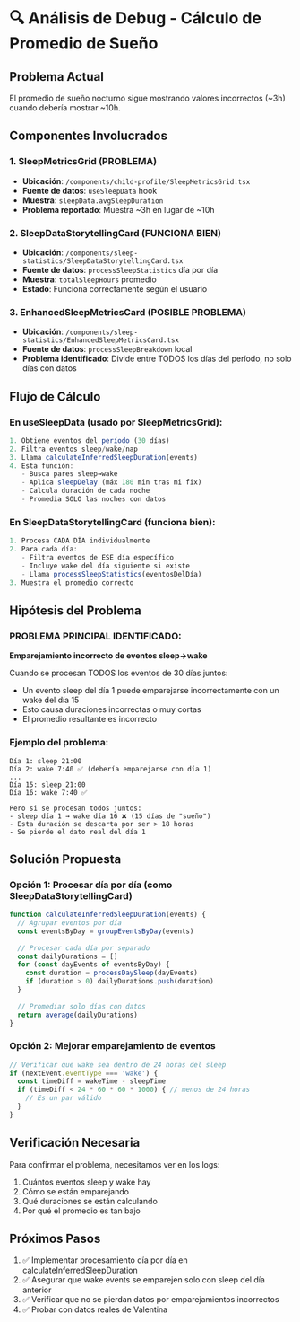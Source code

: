 # 🔍 Análisis de Debug - Cálculo de Promedio de Sueño

## Problema Actual
El promedio de sueño nocturno sigue mostrando valores incorrectos (~3h) cuando debería mostrar ~10h.

## Componentes Involucrados

### 1. SleepMetricsGrid (PROBLEMA)
- **Ubicación**: `/components/child-profile/SleepMetricsGrid.tsx`
- **Fuente de datos**: `useSleepData` hook
- **Muestra**: `sleepData.avgSleepDuration` 
- **Problema reportado**: Muestra ~3h en lugar de ~10h

### 2. SleepDataStorytellingCard (FUNCIONA BIEN)
- **Ubicación**: `/components/sleep-statistics/SleepDataStorytellingCard.tsx`
- **Fuente de datos**: `processSleepStatistics` día por día
- **Muestra**: `totalSleepHours` promedio
- **Estado**: Funciona correctamente según el usuario

### 3. EnhancedSleepMetricsCard (POSIBLE PROBLEMA)
- **Ubicación**: `/components/sleep-statistics/EnhancedSleepMetricsCard.tsx`
- **Fuente de datos**: `processSleepBreakdown` local
- **Problema identificado**: Divide entre TODOS los días del período, no solo días con datos

## Flujo de Cálculo

### En useSleepData (usado por SleepMetricsGrid):
```javascript
1. Obtiene eventos del período (30 días)
2. Filtra eventos sleep/wake/nap
3. Llama calculateInferredSleepDuration(events)
4. Esta función:
   - Busca pares sleep→wake
   - Aplica sleepDelay (máx 180 min tras mi fix)
   - Calcula duración de cada noche
   - Promedia SOLO las noches con datos
```

### En SleepDataStorytellingCard (funciona bien):
```javascript
1. Procesa CADA DÍA individualmente
2. Para cada día:
   - Filtra eventos de ESE día específico
   - Incluye wake del día siguiente si existe
   - Llama processSleepStatistics(eventosDelDía)
3. Muestra el promedio correcto
```

## Hipótesis del Problema

### PROBLEMA PRINCIPAL IDENTIFICADO:
**Emparejamiento incorrecto de eventos sleep→wake**

Cuando se procesan TODOS los eventos de 30 días juntos:
- Un evento sleep del día 1 puede emparejarse incorrectamente con un wake del día 15
- Esto causa duraciones incorrectas o muy cortas
- El promedio resultante es incorrecto

### Ejemplo del problema:
```
Día 1: sleep 21:00
Día 2: wake 7:40 ✅ (debería emparejarse con día 1)
...
Día 15: sleep 21:00
Día 16: wake 7:40 ✅

Pero si se procesan todos juntos:
- sleep día 1 → wake día 16 ❌ (15 días de "sueño")
- Esta duración se descarta por ser > 18 horas
- Se pierde el dato real del día 1
```

## Solución Propuesta

### Opción 1: Procesar día por día (como SleepDataStorytellingCard)
```javascript
function calculateInferredSleepDuration(events) {
  // Agrupar eventos por día
  const eventsByDay = groupEventsByDay(events)
  
  // Procesar cada día por separado
  const dailyDurations = []
  for (const dayEvents of eventsByDay) {
    const duration = processDaySleep(dayEvents)
    if (duration > 0) dailyDurations.push(duration)
  }
  
  // Promediar solo días con datos
  return average(dailyDurations)
}
```

### Opción 2: Mejorar emparejamiento de eventos
```javascript
// Verificar que wake sea dentro de 24 horas del sleep
if (nextEvent.eventType === 'wake') {
  const timeDiff = wakeTime - sleepTime
  if (timeDiff < 24 * 60 * 60 * 1000) { // menos de 24 horas
    // Es un par válido
  }
}
```

## Verificación Necesaria

Para confirmar el problema, necesitamos ver en los logs:
1. Cuántos eventos sleep y wake hay
2. Cómo se están emparejando
3. Qué duraciones se están calculando
4. Por qué el promedio es tan bajo

## Próximos Pasos

1. ✅ Implementar procesamiento día por día en calculateInferredSleepDuration
2. ✅ Asegurar que wake events se emparejen solo con sleep del día anterior
3. ✅ Verificar que no se pierdan datos por emparejamientos incorrectos
4. ✅ Probar con datos reales de Valentina